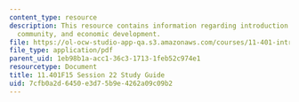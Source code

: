 ```yaml
---
content_type: resource
description: This resource contains information regarding introduction to housing,
  community, and economic development.
file: https://ol-ocw-studio-app-qa.s3.amazonaws.com/courses/11-401-introduction-to-housing-community-and-economic-development-fall-2015/7cfb0a2d6450e3d75b9e4262a09c09b2_MIT11_401F15_Session22.pdf
file_type: application/pdf
parent_uid: 1eb98b1a-acc1-36c3-1713-1feb52c974e1
resourcetype: Document
title: 11.401F15 Session 22 Study Guide
uid: 7cfb0a2d-6450-e3d7-5b9e-4262a09c09b2
---
```

